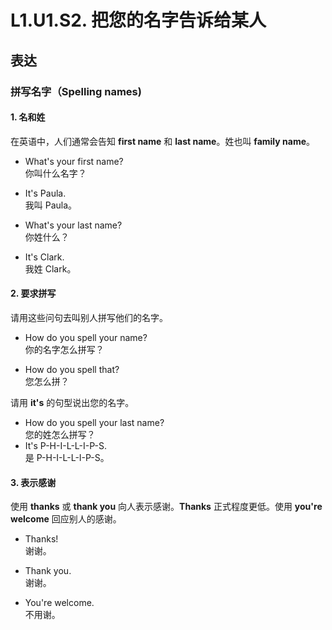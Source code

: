 # L1.U1.S2. 把您的名字告诉给某人

## 表达

### 拼写名字（Spelling names)

#### 1. 名和姓

在英语中，人们通常会告知 **first name** 和 **last name**。姓也叫 **family name**。

- What's your first name?  
你叫什么名字？
- It's Paula.  
我叫 Paula。

- What's your last name?  
你姓什么？
- It's Clark.  
我姓 Clark。

#### 2. 要求拼写

请用这些问句去叫别人拼写他们的名字。

- How do you spell your name?  
你的名字怎么拼写？

- How do you spell that?  
您怎么拼？

请用 **it's** 的句型说出您的名字。

- How do you spell your last name?  
您的姓怎么拼写？
- It's P-H-I-L-L-I-P-S.  
是 P-H-I-L-L-I-P-S。

#### 3. 表示感谢

使用 **thanks** 或 **thank you** 向人表示感谢。**Thanks** 正式程度更低。使用 **you're welcome** 回应别人的感谢。

- Thanks!  
谢谢。

- Thank you.  
谢谢。
- You're welcome.  
不用谢。
